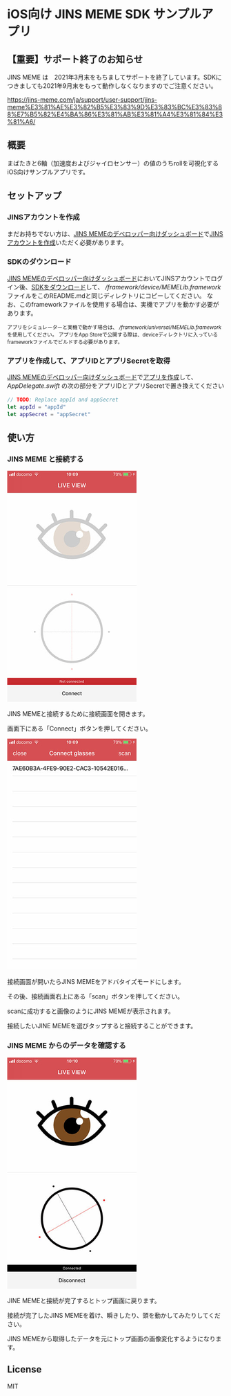 # iOS向け JINS MEME SDK サンプルアプリ

## 【重要】サポート終了のお知らせ

JINS MEME は　2021年3月末をもちましてサポートを終了しています。SDKにつきましても2021年9月末をもって動作しなくなりますのでご注意ください。

https://jins-meme.com/ja/support/user-support/jins-meme%E3%81%AE%E3%82%B5%E3%83%9D%E3%83%BC%E3%83%88%E7%B5%82%E4%BA%86%E3%81%AB%E3%81%A4%E3%81%84%E3%81%A6/

## 概要

まばたきと6軸（加速度およびジャイロセンサー）の値のうちrollを可視化するiOS向けサンプルアプリです。

## セットアップ

### JINSアカウントを作成
まだお持ちでない方は、[JINS MEMEのデベロッパー向けダッシュボード](https://developers.jins.com/)で[JINSアカウントを作成](https://developers.jins.com/preregistration/)いただく必要があります。

### SDKのダウンロード
[JINS MEMEのデベロッパー向けダッシュボード](https://developers.jins.com/)においてJINSアカウントでログイン後、[SDKをダウンロード](https://developers.jins.com/sdks/ios/)して、 */framework/device/MEMELib.framework* ファイルをこのREADME.mdと同じディレクトリにコピーしてください。 なお、このframeworkファイルを使用する場合は、実機でアプリを動かす必要があります。

<small>アプリをシミュレーターと実機で動かす場合は、 */framework/universal/MEMELib.framework* を使用してください。 アプリをApp Storeで公開する際は、deviceディレクトリに入っているframeworkファイルでビルドする必要があります。</small>

### アプリを作成して、アプリIDとアプリSecretを取得
[JINS MEMEのデベロッパー向けダッシュボード](https://developers.jins.com/)で[アプリを作成](https://developers.jins.com/ja/apps/)して、 *AppDelegate.swift* の次の部分をアプリIDとアプリSecretで置き換えてください

```swift
// TODO: Replace appId and appSecret
let appId = "appId"
let appSecret = "appSecret"
```

## 使い方

### JINS MEME と接続する

![トップ画面](https://github.com/jins-meme/JinsMemeSDK-Sample-iOS/blob/master/README_Images/1.jpg)

JINS MEMEと接続するために接続画面を開きます。

画面下にある「Connect」ボタンを押してください。

![接続画面](https://github.com/jins-meme/JinsMemeSDK-Sample-iOS/blob/master/README_Images/2.jpg)

接続画面が開いたらJINS MEMEをアドバタイズモードにします。

その後、接続画面右上にある「scan」ボタンを押してください。

scanに成功すると画像のようにJINS MEMEが表示されます。

接続したいJINE MEMEを選びタップすると接続することができます。


### JINS MEME からのデータを確認する

![トップ画面](https://github.com/jins-meme/JinsMemeSDK-Sample-iOS/blob/master/README_Images/3.jpg)

JINE MEMEと接続が完了するとトップ画面に戻ります。

接続が完了したJINS MEMEを着け、瞬きしたり、頭を動かしてみたりしてください。

JINS MEMEから取得したデータを元にトップ画面の画像変化するようになります。

## License
MIT
